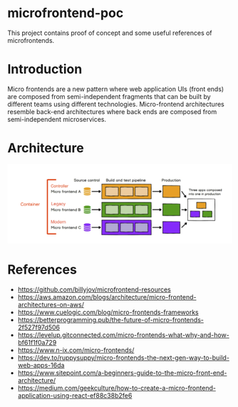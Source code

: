 # microfrontend-poc
This project contains  proof of concept and some useful references of microfrontends.

# Introduction
Micro frontends are a new pattern where web application UIs (front ends) are composed from semi-independent fragments that can be built by different teams using different technologies. Micro-frontend architectures resemble back-end architectures where back ends are composed from semi-independent microservices.

# Architecture
![arc](images/micro-frontend-architecture.png)


# References
- https://github.com/billyjov/microfrontend-resources
- https://aws.amazon.com/blogs/architecture/micro-frontend-architectures-on-aws/
- https://www.cuelogic.com/blog/micro-frontends-frameworks
- https://betterprogramming.pub/the-future-of-micro-frontends-2f527f97d506
- https://levelup.gitconnected.com/micro-frontends-what-why-and-how-bf61f1f0a729
- https://www.n-ix.com/micro-frontends/
- https://dev.to/ruppysuppy/micro-frontends-the-next-gen-way-to-build-web-apps-16da
- https://www.sitepoint.com/a-beginners-guide-to-the-micro-front-end-architecture/
- https://medium.com/geekculture/how-to-create-a-micro-frontend-application-using-react-ef88c38b2fe6
